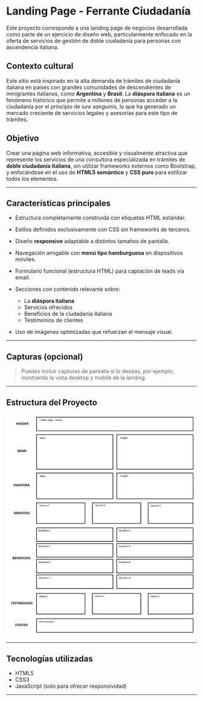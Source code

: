 # Landing Page - Ferrante Ciudadanía

Este proyecto corresponde a una landing page de negocios desarrollada como parte de un ejercicio de diseño web, particularmente enfocado en la oferta de servicios de gestión de doble ciudadanía para personas con ascendencia italiana.

## Contexto cultural

Este sitio está inspirado en la alta demanda de trámites de ciudadanía italiana en países con grandes comunidades de descendientes de inmigrantes italianos, como **Argentina** y **Brasil**. La **diáspora italiana** es un fenómeno histórico que permite a millones de personas acceder a la ciudadanía por el principio de _iure sanguinis_, lo que ha generado un mercado creciente de servicios legales y asesorías para este tipo de trámites.

## Objetivo

Crear una página web informativa, accesible y visualmente atractiva que represente los servicios de una consultora especializada en trámites de **doble ciudadanía italiana**, sin utilizar frameworks externos como Bootstrap, y enfocándose en el uso de **HTML5 semántico** y **CSS puro** para estilizar todos los elementos.

---

## Características principales

- Estructura completamente construida con etiquetas HTML estándar.
- Estilos definidos exclusivamente con CSS sin frameworks de terceros.
- Diseño **responsive** adaptable a distintos tamaños de pantalla.
- Navegación amigable con **menú tipo hamburguesa** en dispositivos móviles.
- Formulario funcional (estructura HTML) para captación de leads vía email.
- Secciones con contenido relevante sobre:

  - La **diáspora italiana**
  - Servicios ofrecidos
  - Beneficios de la ciudadanía italiana
  - Testimonios de clientes
  
- Uso de imágenes optimizadas que refuerzan el mensaje visual.

---

## Capturas (opcional)

> Puedes incluir capturas de pantalla si lo deseas, por ejemplo, mostrando la vista desktop y mobile de la landing.

---

## Estructura del Proyecto

![Prototipado](https://github.com/francis-gedoz/Proyecto-Modulo-3/blob/master/wireframe_visual.png?raw=true)

---

## Tecnologías utilizadas

- HTML5
- CSS3
- JavaScript (solo para ofrecer responsividad)

---




